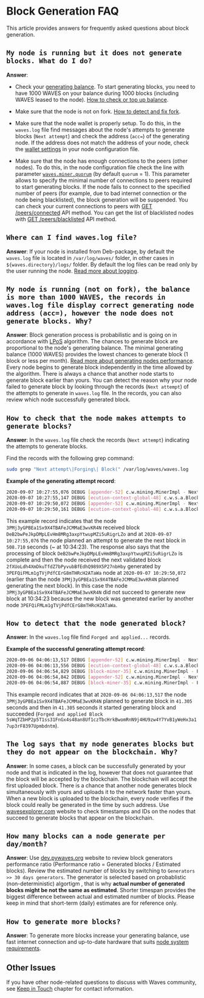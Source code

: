# Block Generation FAQ

This article provides answers for frequently asked questions about block generation.

## `My node is running but it does not generate blocks. What do I do?`

**Answer**:

* Check your [generating balance](/en/blockchain/account/account-balance#account-balance-in-waves-token). To start generating blocks, you need to have 1000 WAVES on your balance during 1000 blocks (including WAVES leased to the node). [How to check or top up balance](/en/blockchain/account/account-balance#top-up-and-view-account-balance).

* Make sure that the node is not on fork. [How to detect and fix fork](/en/waves-node/#deal-with-forks).

* Make sure that the node wallet is properly setup. To do this, in the `waves.log` file find messages about the node's attempts to generate blocks (`Next attempt`) and check the address (`acc=`) of the generating node. If the address does not match the address of your node, check the [wallet settings](/en/waves-node/node-configuration##wallet-settings) in your node configuration file.

* Make sure that the node has enough connections to the peers (other nodes).
To do this, in the node configuration file check the line with parameter [`waves.miner.quorum`](/en/waves-node/node-configuration#miner-settings) (by default `quorum` = 1). This parameter allows to specify the minimal number of connections to peers required to start generating blocks. If the node fails to connect to the specified number of peers (for example, due to bad internet connection or the node being blacklisted), the block generation will be suspended. You can check your current connections to peers with [GET /peers/connected](/en/waves-node/node-api/peers#get-peers-connected) API method. You can get the list of blacklisted nodes with [GET /peers/blacklisted](/en/waves-node/node-api/peers#get-peers-blacklisted) API method.

## `Where can I find waves.log file?`

**Answer**: If your node is installed from Deb-package, by default the `waves.log` file is located in `/var/log/waves/` folder, in other cases in `${waves.directory}/logs/` folder. By default the log files can be read only by the user running the node. [Read more about logging](/en/waves-node/logging-configuration).

## `My node is running (not on fork), the balance is more than 1000 WAVES, the records in waves.log file display correct generating node address (acc=), however the node does not generate blocks. Why?`

**Answer**: Block generation process is probabilistic and is going on in accordance with [LPoS](/en/blockchain/glossary#lpos) algorithm. The chances to generate block are proportional to the node's generating balance. The minimal generating balance (1000 WAVES) provides the lowest chances to generate block (1 block or less per month). [Read more about generating nodes performance](#how-many-blocks-can-a-node-generate-per-daymonth). Every node begins to generate block independently in the time allowed by the algorithm. There is always a chance that another node starts to generate block earlier than yours. You can detect the reason why your node failed to generate block by looking through the records (`Next attempt`) of the attempts to generate in `waves.log` file. In the records, you can also review which node successfully generated block.

## `How to check that the node makes attempts to generate blocks?`

**Answer**: In the `waves.log` file check the records (`Next attempt`) indicating the attempts to generate blocks.

Find the records with the following grep command:

```bash
sudo grep "Next attempt\|Forging\| Block(" /var/log/waves/waves.log
```

**Example of the generating attempt record**:

```bash
2020-09-07 10:27:55,076 DEBUG [appender-52] c.w.mining.MinerImpl - Next attempt for acc=3PMj3yGPBEa1Sx9X4TBAFeJCMMaE3wvKR4N in 508.710 seconds
2020-09-07 10:27:55,147 DEBUG [ecution-context-global-48] c.w.s.a.BlockAppender$ - [2ecdf572 134.209.30.86:56992] Appended Block(DeB2bwPeJkpDMpLEvHm8MRg3axpYtwupMZi5uRigrLZo,CPX3P6rvYttUhUFtM2MTHdJ4AALFyfdfDey5oH9CGJXP,3PJEPHsDNtfDRxxaja8wEp3mCXp5kpLYsLS,1599474474614,[])
2020-09-07 10:29:50,072 DEBUG [appender-52] c.w.mining.MinerImpl - Next attempt for acc=3PMj3yGPBEa1Sx9X4TBAFeJCMMaE3wvKR4N in 457.722 seconds
2020-09-07 10:29:50,161 DEBUG [ecution-context-global-48] c.w.s.a.BlockAppender$ - [7895562c 173.249.1.184:60940] Appended Block(2fXUoLdh4XmDkuTfdZ7bPyvubBfEdhQ989X5P27nbHby,8hs8fTy52sJyzJwxMb75A38JAxsEPjycMTyfCbbrW9XB,3PEFQiFMLm1gTVjPdfCErG8mTHRcH2ATaWa,1599474589929,[],600000000)
```

This example record indicates that the node `3PMj3yGPBEa1Sx9X4TBAFeJCMMaE3wvKR4N` received block `DeB2bwPeJkpDMpLEvHm8MRg3axpYtwupMZi5uRigrLZo` and at `2020-09-07 10:27:55,076` the node planned an attempt to generate the next block in `508.710` seconds (~ at 10:34:23). The response also says that the processing of block `DeB2bwPeJkpDMpLEvHm8MRg3axpYtwupMZi5uRigrLZo` is complete and then the node received the next validated block `2fXUoLdh4XmDkuTfdZ7bPyvubBfEdhQ989X5P27nbHby` generated by `3PEFQiFMLm1gTVjPdfCErG8mTHRcH2ATaWa` node at `2020-09-07 10:29:50,072` (earlier than the node `3PMj3yGPBEa1Sx9X4TBAFeJCMMaE3wvKR4N` planned generating the next block). In this case the node `3PMj3yGPBEa1Sx9X4TBAFeJCMMaE3wvKR4N` did not succeed to generate new block at 10:34:23 because the new block was generated earlier by another node `3PEFQiFMLm1gTVjPdfCErG8mTHRcH2ATaWa`.

## `How to detect that the node generated block?`

**Answer**: In the `waves.log` file find `Forged and applied...` records.

**Example of the successful generating attempt record**:

```bash
2020-09-06 04:06:13,517 DEBUG [appender-52] c.w.mining.MinerImpl - Next attempt for acc=3PMj3yGPBEa1Sx9X4TBAFeJCMMaE3wvKR4N in 41.305 seconds
2020-09-06 04:06:13,556 DEBUG [ecution-context-global-48] c.w.s.a.BlockAppender$ - [560c392d 5.189.182.6:52504] Appended Block(3bQwytTjwQCkQs2DWuoR5oqNKFtjAyDSftHQXrW2ALLQ29MpVBuX96231JW9joTGsYbbuyHaEuhrfUVvgFxdnJBs,2rTRaJqMrp2L3HvUfJ4FRQQGZGPM23kHVdhy1pAQucHLAvyG7QEHy6mMw9MfV7cjf7r2BDWYeyv7Eih3Uz83yVog,3P2HNUd5VUPLMQkJmctTPEeeHumiPN2GkTb,1599365173456,[],600000000)
2020-09-06 04:06:54,829 DEBUG [block-miner-35] c.w.mining.MinerImpl - Forging with <3PMj3yGPBEa1Sx9X4TBAFeJCMMaE3wvKR4N>, Time 41369 > Estimated Time 41361, balance 3485157657499, prev block 2qNW6zpp419atqZbstbwnAijUAmk55ggWiSvFLu6eDDSMuMciMta9f8aNXWh1HybQe2i2R2KwMcRrhHwd8by2Ya7 at 2228616 with target 61
2020-09-06 04:06:54,842 DEBUG [appender-52] c.w.mining.MinerImpl - Next attempt for acc=3PMj3yGPBEa1Sx9X4TBAFeJCMMaE3wvKR4N in 412.766 seconds
2020-09-06 04:06:54,887 DEBUG [block-miner-35] c.w.mining.MinerImpl - Forged and applied Block(5sWqTZbHP2p5T1ss31FnGx4s48an8Uf1czTbcHrkBwomRnN9j4HU9zw4Y7YvB1yWeHx3a17up3rF8397Upmbdntm,2qNW6zpp419atqZbstbwnAijUAmk55ggWiSvFLu6eDDSMuMciMta9f8aNXWh1HybQe2i2R2KwMcRrhHwd8by2Ya7,<3PMj3yGPBEa1Sx9X4TBAFeJCMMaE3wvKR4N>,1599365214825,[],2000000000) with cumulative score 525712542186004822512224
```

This example record indicates that at `2020-09-06 04:06:13,517` the node `3PMj3yGPBEa1Sx9X4TBAFeJCMMaE3wvKR4N` planned to generate block in `41.305` seconds and then in `41.305` seconds it started generating block and succeeded (`Forged and applied Block 5sWqTZbHP2p5T1ss31FnGx4s48an8Uf1czTbcHrkBwomRnN9j4HU9zw4Y7YvB1yWeHx3a17up3rF8397Upmbdntm`).

## `The log says that my node generates blocks but they do not appear on the blockchain. Why?`

**Answer**: In some cases, a block can be successfully generated by your node and that is indicated in the log, however that does not guarantee that the block will be accepted by the blockchain. The blockchain will accept the first uploaded block. There is a chance that another node generates block simultaneously with yours and uploads it to the network faster than yours. When a new block is uploaded to the blockchain, every node verifies if the block could really be generated in the time by such address. Use [wavesexplorer.com](https://wavesexplorer.com/) website to check timestamps and IDs on the nodes that succeed to generate blocks that appear on the blockchain.

## `How many blocks can a node generate per day/month?`

**Answer**: Use [dev.pywaves.org](https://dev.pywaves.org/) website to review block generators performance ratio (Performance ratio = Generated blocks / Estimated blocks). Review the estimated number of blocks by switching to `Generators >> 30 days generators`. The generator is selected based on probablistic (non-deterministic) algortigm , that is why **actual number of generated blocks might be not the same as estimated**. Shorter timespan provides the biggest difference between actual and estimated number of blocks. Please keep in mind that short-term (daily) estimates are for reference only.

## `How to generate more blocks?`

**Answer**: To generate more blocks increase your generating balance, use fast internet connection and up-to-date hardware that suits [node system requirements](/en/waves-node/how-to-install-a-node/how-to-install-a-node#system-requirements).

## Other Issues

If you have other node-related questions to discuss with Waves community, see [Keep in Touch](/en/keep-in-touch/) chapter for contact information.
